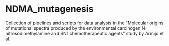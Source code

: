 # NDMA_mutagenesis
Collection of pipelines and scripts for data analysis in the "Molecular origins of mutational spectra produced by the environmental carcinogen N-nitrosodimethylamine and SN1 chemotherapeutic agents" study by Armijo et al.
